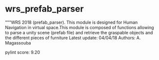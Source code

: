 # wrs_prefab_parser
"""WRS 2018 (prefab_parser).
This module is designed for Human Navigation in virtual space.This module is
composed of functions allowing to parse a unity scene (prefab file)
and retrieve the graspable objects and the different pieces of furniture
Latest update: 04/04/18
Authors: A. Magassouba






pylint score: 9.20
